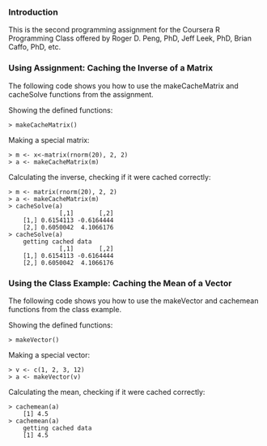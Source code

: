 ### Introduction

This is the second programming assignment for the Coursera R Programming Class offered by Roger D. Peng, PhD, Jeff Leek, PhD, Brian Caffo, PhD, etc.

### Using Assignment: Caching the Inverse of a Matrix

The following code shows you how to use the makeCacheMatrix and cacheSolve functions from the assignment.

Showing the defined functions:
<!-- -->
    > makeCacheMatrix()

Making a special matrix:
<!-- -->
    > m <- x<-matrix(rnorm(20), 2, 2)
    > a <- makeCacheMatrix(m)

Calculating the inverse, checking if it were cached correctly:
<!-- -->
    > m <- matrix(rnorm(20), 2, 2)
    > a <- makeCacheMatrix(m)
    > cacheSolve(a)
                  [,1]       [,2]
        [1,] 0.6154113 -0.6164444
        [2,] 0.6050042  4.1066176
    > cacheSolve(a)
        getting cached data
                  [,1]       [,2]
        [1,] 0.6154113 -0.6164444
        [2,] 0.6050042  4.1066176

### Using the Class Example: Caching the Mean of a Vector

The following code shows you how to use the makeVector and cachemean functions from the class example. 
    
Showing the defined functions:

<!-- -->
    > makeVector()

Making a special vector:
<!-- -->
    > v <- c(1, 2, 3, 12)
    > a <- makeVector(v)

Calculating the mean, checking if it were cached correctly:
<!-- -->
    > cachemean(a)
        [1] 4.5
    > cachemean(a)
        getting cached data
        [1] 4.5
